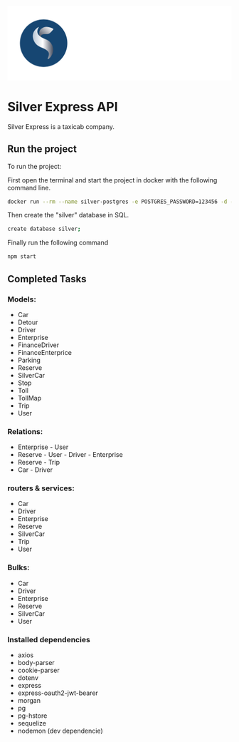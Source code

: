 ![Silver App Logo](/src/assets/images/silver-logo_white_font-color.png "Silver App Logo")
# Silver Express API

Silver Express is a taxicab company.

## Run the project

To run the project:

First open the terminal and start the project in docker with the following command line.

```sh
docker run --rm --name silver-postgres -e POSTGRES_PASSWORD=123456 -d -p 5431:5432 postgres
```

Then create the "silver" database in SQL.

```sh
create database silver;
```

Finally run the following command

```sh
npm start
```

## Completed Tasks

### Models:
- Car
- Detour
- Driver
- Enterprise
- FinanceDriver
- FinanceEnterprice
- Parking
- Reserve
- SilverCar
- Stop
- Toll
- TollMap
- Trip
- User

### Relations:
- Enterprise - User
- Reserve - User - Driver - Enterprise
- Reserve - Trip
- Car - Driver

### routers & services:
- Car
- Driver
- Enterprise
- Reserve
- SilverCar
- Trip
- User

### Bulks:
- Car
- Driver
- Enterprise
- Reserve
- SilverCar
- User

### Installed dependencies
- axios
- body-parser
- cookie-parser
- dotenv
- express
- express-oauth2-jwt-bearer
- morgan
- pg
- pg-hstore
- sequelize
- nodemon (dev dependencie)